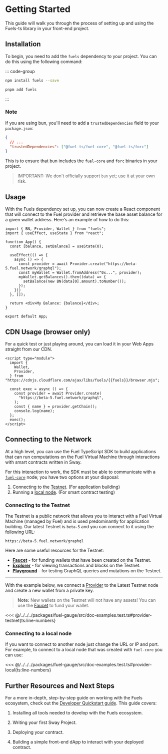 <script setup>
  import { data } from '../../versions.data'
  const { fuels } = data
</script>

# Getting Started

This guide will walk you through the process of setting up and using the Fuels-ts library in your front-end project.

## Installation

To begin, you need to add the `fuels` dependency to your project. You can do this using the following command:

::: code-group

```sh [npm]
npm install fuels --save
```

```sh [pnpm]
pnpm add fuels
```

:::

### Note

If you are using bun, you'll need to add a `trustedDependencies` field to your `package.json`:

```json
{
  // ...
  "trustedDependencies": ["@fuel-ts/fuel-core", "@fuel-ts/forc"]
}
```

This is to ensure that bun includes the `fuel-core` and `forc` binaries in your project.

> IMPORTANT: We don't officially support `bun` yet; use it at your own risk.

## Usage

With the Fuels dependency set up, you can now create a React component that will connect to the Fuel provider and retrieve the base asset balance for a given wallet address. Here's an example of how to do this:

<!-- TODO: Create properly code snippet on new package: `app/react-app` after https://github.com/FuelLabs/fuels-ts/pull/827 got merged -->

```tsx
import { BN, Provider, Wallet } from "fuels";
import { useEffect, useState } from "react";

function App() {
  const [balance, setBalance] = useState(0);

  useEffect(() => {
    async () => {
      const provider = await Provider.create("https://beta-5.fuel.network/graphql");
      const myWallet = Wallet.fromAddress("0x...", provider);
      myWallet.getBalances().then((data) => {
        setBalance(new BN(data[0].amount).toNumber());
      });
    }()
  }, []);

  return <div>My Balance: {balance}</div>;
}

export default App;
```

## CDN Usage (browser only)

For a quick test or just playing around, you can load it in your Web Apps straight from our CDN.

```html-vue
<script type="module">
  import {
    Wallet,
    Provider,
  } from "https://cdnjs.cloudflare.com/ajax/libs/fuels/{{fuels}}/browser.mjs";

  const exec = async () => {
    const provider = await Provider.create(
      "https://beta-5.fuel.network/graphql",
    );
    const { name } = provider.getChain();
    console.log(name);
  };
  exec();
</script>
```

## Connecting to the Network

At a high level, you can use the Fuel TypeScript SDK to build applications that can run computations on the Fuel Virtual Machine through interactions with smart contracts written in Sway.

For this interaction to work, the SDK must be able to communicate with a [`fuel-core`](https://github.com/FuelLabs/fuel-core) node; you have two options at your disposal:

1. Connecting to the [Testnet](#connecting-to-the-testnet). (For application building)
2. Running a [local node](https://docs.fuel.network/guides/running-a-node/). (For smart contract testing)


### Connecting to the Testnet

The Testnet is a public network that allows you to interact with a Fuel Virtual Machine (managed by Fuel) and is used predominantly for application building. Our latest Testnet is `beta-5` and you can connect to it using the following URL:

```console
https://beta-5.fuel.network/graphql
```

Here are some useful resources for the Testnet:

- [**Faucet**](https://faucet-beta-5.fuel.network/) - for funding wallets that have been created on the Testnet.
- [**Explorer**](https://next-app.fuel.network/) - for viewing transactions and blocks on the Testnet.
- [**Playground**](https://beta-5.fuel.network/playground) - for testing GraphQL queries and mutations on the Testnet.

---

With the example below, we connect a [Provider](../providers/index.md) to the Latest Testnet node and create a new wallet from a private key.

> **Note:** New wallets on the Testnet will not have any assets! You can use the [Faucet](https://faucet-beta-5.fuel.network/) to fund your wallet.

<<< @/../../../packages/fuel-gauge/src/doc-examples.test.ts#provider-testnet{ts:line-numbers}

### Connecting to a local node

If you want to connect to another node just change the URL or IP and port. For example, to connect to a local node that was created with `fuel-core` you can use:

<<< @/../../../packages/fuel-gauge/src/doc-examples.test.ts#provider-local{ts:line-numbers}


## Further Resources and Next Steps

For a more in-depth, step-by-step guide on working with the Fuels ecosystem, check out the [Developer Quickstart guide](https://fuelbook.fuel.network/master/quickstart/developer-quickstart.html). This guide covers:

1. Installing all tools needed to develop with the Fuels ecosystem.

2. Writing your first Sway Project.

3. Deploying your contract.

4. Building a simple front-end dApp to interact with your deployed contract.

